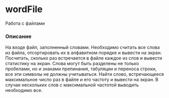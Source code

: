 # wordFile

Работа с файлами

### Описание

На входе файл, заполненный словами. Необходимо считать все слова из файла, отсортировать их в алфавитном порядке и вывести на экран. Посчитать, сколько раз встречается в файле каждое из слов и вывести статистику на экран. Cлова могут быть разделены не только пробелами, но и знаками препинания, табуляции и переноса строки, все эти символы не должны учитываться.
Найти слово, встречающееся максимальное число раз в файле и его частоту и вывести на экран. В случае нескольких слов с максимальной частотой выводить необходимо все.


